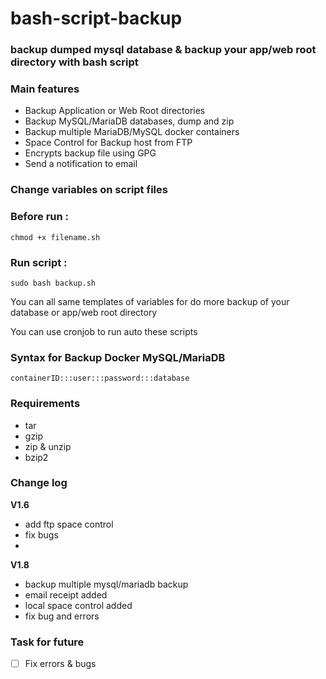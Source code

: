 # bash-script-backup
### backup dumped mysql database  &amp; backup your app/web root directory with bash script

### Main features

 - Backup Application or Web Root directories 
 - Backup MySQL/MariaDB databases, dump and zip
 - Backup multiple MariaDB/MySQL docker containers
 - Space Control for Backup host from FTP
 - Encrypts backup file using GPG
 - Send a notification to email
   
### Change variables on script files

### Before run :
```
chmod +x filename.sh
```
### Run script : 
```
sudo bash backup.sh
```

You can all same templates of variables for do more backup of your database or app/web root directory

You can use cronjob to run auto these scripts

### Syntax for Backup Docker MySQL/MariaDB
```
containerID:::user:::password:::database
```

### Requirements

- tar
- gzip 
- zip & unzip
- bzip2


### Change log

**V1.6**
- add ftp space control
- fix bugs
- 
**V1.8**
- backup multiple mysql/mariadb backup
- email receipt added
- local space control added
- fix bug and errors

### Task for future

- [ ] Fix errors & bugs


